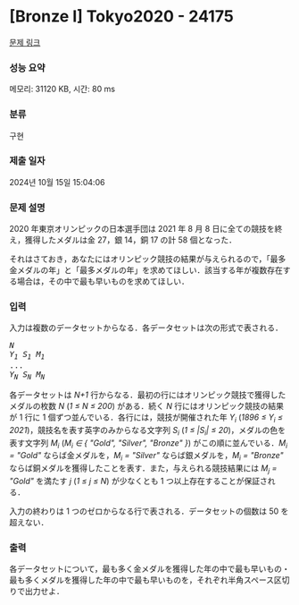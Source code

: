 # [Bronze I] Tokyo2020 - 24175 

[문제 링크](https://www.acmicpc.net/problem/24175) 

### 성능 요약

메모리: 31120 KB, 시간: 80 ms

### 분류

구현

### 제출 일자

2024년 10월 15일 15:04:06

### 문제 설명

<p>2020 年東京オリンピックの日本選手団は 2021 年 8 月 8 日に全ての競技を終え，獲得したメダルは金 27，銀 14，銅 17 の計 58 個となった．</p>

<p>それはさておき，あなたにはオリンピック競技の結果が与えられるので，「最多金メダルの年」と「最多メダルの年」を求めてほしい．該当する年が複数存在する場合は，その中で最も早いものを求めてほしい．</p>

### 입력 

 <p>入力は複数のデータセットからなる．各データセットは次の形式で表される．</p>

<pre><i>N</i>
<i>Y<sub>1</sub></i> <i>S<sub>1</sub></i> <i>M<sub>1</sub></i>
...
<i>Y<sub>N</sub></i> <i>S<sub>N</sub></i> <i>M<sub>N</sub></i></pre>

<p>各データセットは <i>N+1</i> 行からなる．最初の行にはオリンピック競技で獲得したメダルの枚数 <i>N</i> (<i>1 ≤ N ≤ 200</i>) がある．続く <i>N</i> 行にはオリンピック競技の結果が 1 行に 1 個ずつ並んでいる．各行には，競技が開催された年 <i>Y<sub>i</sub></i> (<i>1896 ≤ Y<sub>i</sub> ≤ 2021</i>)，競技名を表す英字のみからなる文字列 <i>S<sub>i</sub></i> (<i>1 ≤ |S<sub>i</sub>| ≤ 20</i>)，メダルの色を表す文字列 <i>M<sub>i</sub></i> (<i>M<sub>i</sub> ∈ { "Gold", "Silver", "Bronze" }</i>) がこの順に並んでいる．<i>M<sub>i</sub> = "Gold"</i> ならば金メダルを，<i>M<sub>i</sub> = "Silver"</i> ならば銀メダルを，<i>M<sub>i</sub> = "Bronze"</i> ならば銅メダルを獲得したことを表す．また，与えられる競技結果には <i>M<sub>j</sub> = "Gold"</i> を満たす <i>j</i> (<i>1 ≤ j ≤ N</i>) が少なくとも 1 つ以上存在することが保証される．</p>

<p>入力の終わりは 1 つのゼロからなる行で表される．データセットの個数は 50 を超えない．</p>

### 출력 

 <p>各データセットについて，最も多く金メダルを獲得した年の中で最も早いもの・最も多くメダルを獲得した年の中で最も早いものを，それぞれ半角スペース区切りで出力せよ．</p>

